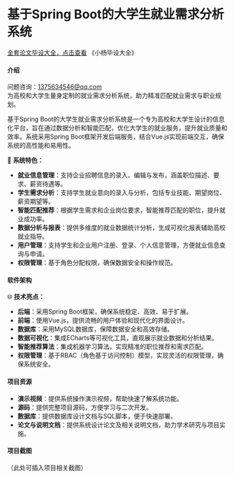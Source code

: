 # 基于Spring Boot的大学生就业需求分析系统

[全套论文毕设大全，点击查看](https://www.yuque.com/yuqueyonghux32e1j/kxdc9g?#) 《小杨毕设大全》

#### 介绍  
问题咨询：1375634546@qq.com  
为高校和大学生量身定制的就业需求分析系统，助力精准匹配就业需求与职业规划。

基于Spring Boot的大学生就业需求分析系统是一个专为高校和大学生设计的信息化平台，旨在通过数据分析和智能匹配，优化大学生的就业服务，提升就业质量和效率。系统采用Spring Boot框架开发后端服务，结合Vue.js实现前端交互，确保系统的高性能和易用性。

🔧 **系统特色：**

- **就业信息管理**：支持企业招聘信息的录入、编辑与发布，涵盖职位描述、要求、薪资待遇等。
- **学生需求分析**：支持学生就业意向的录入与分析，包括专业技能、期望岗位、薪资期望等。
- **智能匹配推荐**：根据学生需求和企业岗位要求，智能推荐匹配的职位，提升就业成功率。
- **数据分析与报表**：提供多维度的就业数据统计分析，生成可视化报表辅助高校就业指导。
- **用户管理**：支持学生和企业用户注册、登录、个人信息管理，方便就业信息查询与申请。
- **权限管理**：基于角色分配权限，确保数据安全和操作规范。

#### 软件架构
🌐 **技术亮点：**

- **后端**：采用Spring Boot框架，确保系统稳定、高效、易于扩展。
- **前端**：使用Vue.js，提供流畅的用户体验和现代化的界面设计。
- **数据库**：采用MySQL数据库，保障数据安全和高效存储。
- **数据可视化**：集成ECharts等可视化工具，直观展示就业数据和分析结果。
- **智能推荐算法**：集成机器学习算法，实现精准的职位推荐和需求匹配。
- **权限管理**：基于RBAC（角色基于访问控制）模型，实现灵活的权限管理，确保系统安全。

#### 项目资源  
- **演示视频**：提供系统操作演示视频，帮助快速了解系统功能。  
- **源码**：提供完整项目源码，方便学习与二次开发。  
- **数据库**：提供数据库设计文档与SQL脚本，便于快速部署。  
- **论文与说明文档**：提供系统设计论文及相关说明文档，助力学术研究与项目实施。

#### 项目截图  
（此处可插入项目相关截图）

